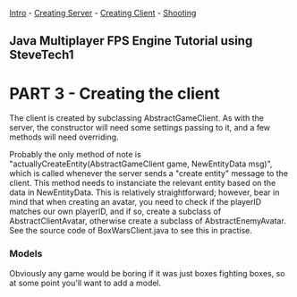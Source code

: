 [Intro](tutorial1_intro.md) - [Creating Server](tutorial2_server.md) - [Creating Client](tutorial3_client.md) - [Shooting](tutorial4_shooting.md)

## Java Multiplayer FPS Engine Tutorial using SteveTech1

# PART 3 - Creating the client

The client is created by subclassing AbstractGameClient.  As with the server, the constructor will need some settings passing to it, and a few methods will need overriding.

Probably the only method of note is "actuallyCreateEntity(AbstractGameClient game, NewEntityData msg)", which is called whenever the server sends a "create entity" message to the client.  This method needs to instanciate the relevant entity based on the data in NewEntityData.  This is relatively straightforward; however, bear in mind that when creating an avatar, you need to check if the playerID matches our own playerID, and if so, create a subclass of AbstractClientAvatar, otherwise create a subclass of AbstractEnemyAvatar.  See the source code of BoxWarsClient.java to see this in practise.


### Models
Obviously any game would be boring if it was just boxes fighting boxes, so at some point you'll want to add a model.